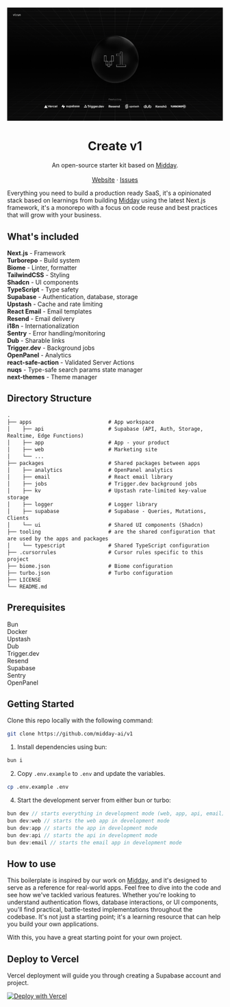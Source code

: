 ![hero](image.png?v=1)


<p align="center">
	<h1 align="center"><b>Create v1</b></h1>
<p align="center">
    An open-source starter kit based on <a href="https://midday.ai">Midday</a>.
    <br />
    <br />
    <a href="https://v1.run">Website</a>
    ·
    <a href="https://github.com/midday-ai/v1/issues">Issues</a>
  </p>
</p>

Everything you need to build a production ready SaaS, it's a opinionated stack based on learnings from building [Midday](https://midday.ai?utm_source=v1) using the latest Next.js framework, it's a monorepo with a focus on code reuse and best practices that will grow with your business.

## What's included

**Next.js** - Framework<br>
**Turborepo** - Build system<br>
**Biome** - Linter, formatter<br>
**TailwindCSS** - Styling<br>
**Shadcn** - UI components<br>
**TypeScript** - Type safety<br>
**Supabase** - Authentication, database, storage<br>
**Upstash** - Cache and rate limiting<br>
**React Email** - Email templates<br>
**Resend** - Email delivery<br>
**i18n** - Internationalization<br>
**Sentry** - Error handling/monitoring<br>
**Dub** - Sharable links<br>
**Trigger.dev** - Background jobs<br>
**OpenPanel** - Analytics<br>
**react-safe-action** - Validated Server Actions<br>
**nuqs** - Type-safe search params state manager<br>
**next-themes** - Theme manager<br>

## Directory Structure

```
.
├── apps                         # App workspace
│    ├── api                     # Supabase (API, Auth, Storage, Realtime, Edge Functions)
│    ├── app                     # App - your product
│    ├── web                     # Marketing site
│    └── ...
├── packages                     # Shared packages between apps
│    ├── analytics               # OpenPanel analytics
│    ├── email                   # React email library
│    ├── jobs                    # Trigger.dev background jobs
│    ├── kv                      # Upstash rate-limited key-value storage
│    ├── logger                  # Logger library
│    ├── supabase                # Supabase - Queries, Mutations, Clients
│    └── ui                      # Shared UI components (Shadcn)
├── tooling                      # are the shared configuration that are used by the apps and packages
│    └── typescript              # Shared TypeScript configuration
├── .cursorrules                 # Cursor rules specific to this project
├── biome.json                   # Biome configuration
├── turbo.json                   # Turbo configuration
├── LICENSE
└── README.md
```

## Prerequisites

Bun<br>
Docker<br>
Upstash<br>
Dub<br>
Trigger.dev<br>
Resend<br>
Supabase<br>
Sentry<br>
OpenPanel<br>

## Getting Started

Clone this repo locally with the following command:

```bash
git clone https://github.com/midday-ai/v1
```

1. Install dependencies using bun:

```sh
bun i
```

2. Copy `.env.example` to `.env` and update the variables.

```sh
cp .env.example .env
```

4. Start the development server from either bun or turbo:

```ts
bun dev // starts everything in development mode (web, app, api, email)
bun dev:web // starts the web app in development mode
bun dev:app // starts the app in development mode
bun dev:api // starts the api in development mode
bun dev:email // starts the email app in development mode
```

## How to use
This boilerplate is inspired by our work on [Midday](https://git.new/midday), and it's designed to serve as a reference for real-world apps. Feel free to dive into the code and see how we've tackled various features. Whether you're looking to understand authentication flows, database interactions, or UI components, you'll find practical, battle-tested implementations throughout the codebase. It's not just a starting point; it's a learning resource that can help you build your own applications.

With this, you have a great starting point for your own project.

## Deploy to Vercel

Vercel deployment will guide you through creating a Supabase account and project.

[![Deploy with Vercel](https://vercel.com/button)](https://vercel.com/new/clone?repository-url=https%3A%2F%2Fgithub.com%2Fmidday-ai%2Fv1&env=RESEND_API_KEY,UPSTASH_REDIS_REST_URL,UPSTASH_REDIS_REST_TOKEN,SENTRY_AUTH_TOKEN,NEXT_PUBLIC_SENTRY_DSN,SENTRY_ORG,SENTRY_PROJECT,DUB_API_KEY,NEXT_PUBLIC_OPENPANEL_CLIENT_ID,OPENPANEL_SECRET_KEY&project-name=create-v1&repository-name=create-v1&redirect-url=https%3A%2F%2Fv1.run&demo-title=Create%20v1&demo-description=An%20open-source%20starter%20kit%20based%20on%20Midday.&demo-url=https%3A%2F%2Fv1.run&demo-image=https%3A%2F%2Fv1.run%2Fopengraph-image.png&integration-ids=oac_VqOgBHqhEoFTPzGkPd7L0iH6)